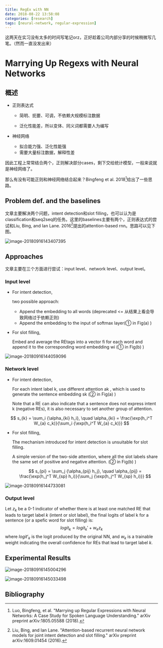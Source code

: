 ```yaml
---
title: RegEx with NN
date: 2018-08-22 13:58:08
categories: [research]
tags: [neural-network, regular-expression]
---
```


这两天在实习没有太多的时间写笔记orz，正好趁着公司内部分享的时候稍微写几笔。（然而一直没发出来）

# Marrying Up Regexs with Neural Networks

## 概述

- 正则表达式 

  - 简明、扼要、可调，不依赖大规模标注数据

  - 泛化性能差，所以变体、同义词都需要人为编写

- 神经网络 
  - 拟合能力强、泛化性能强  
  - 需要大量标注数据，解释性差

因此工程上常常结合两个，正则解决部分cases，剩下交给统计模型，一般来说就是神经网络了。

那么有没有可能正则和神经网络结合起来？Bingfeng et al. 2018[^1]给出了一些思路。

## Problem def. and the baselines 

文章主要解决两个问题，intent detection和slot filling，也可以认为是classification和seq2seq的任务。这里的baselines主要有两个，正则表达式的尝试和Liu, Bing, and Ian Lane. 2016[^2]提出的attention-based rnn。思路可以见下图。

![image-20180916143407395](http://oi4yiqiop.bkt.clouddn.com/2018-09-16-063410.png)

## Approaches

文章主要在三个方面进行尝试：input level、network level、output level。

### Input level

- For intent detection, 

  two possible approach:

  - Append the embedding to all words (deprecated <= 从结果上看会导致网络过于依赖正则)
  - Append the embedding to the input of softmax layer(① in Fig(a) )

- For slot filling, 

  Embed and average the REtags into a vector fi for each word and append it to the corresponding word embedding wi (① in Fig(b) )

![image-20180916144059096](http://oi4yiqiop.bkt.clouddn.com/2018-09-16-064101.png)

### Network level

- For intent detection, 

  For each intent label k, use different attention ak , which is used to generate the sentence embedding sk   (② in Fig(a) )

  Note that a RE can also indicate that a sentence does not express intent k (negative REs), it is also necessary to set another group of attention. 


$$
  s_{k} = \sum_i {\alpha_{ki} h_i}, \quad \alpha_{ki} = \frac{\exp(h_i^T W_{a} c_k)}{\sum_i {\exp(h_i^T W_{a} c_k)}}
$$

- For slot filling, 

  The mechanism introduced for intent detection is unsuitable for slot filling.

  A simple version of the two-side attention, where all the slot labels share the same set of positive and negative attention. (② in Fig(b) )

  $$
  s_{pi} = \sum_j {\alpha_{pij} h_j}, \quad \alpha_{pij} = \frac{\exp(h_j^T W_{sp} h_i)}{\sum_j {\exp(h_j^T W_{sp} h_i)}}
  $$


![image-20180916144733081](http://oi4yiqiop.bkt.clouddn.com/2018-09-16-064735.png)

### Output level

Let $z_k$ be a 0-1 indicator of whether there is at least one matched RE that leads to target label $k$ (intent or slot label), the final logits of label k for a sentence (or a spefic word for slot filling) is:
$$
logit_k = logit_k' + w_k z_k
$$
where $logit′_k$ is the logit produced by the original NN, and $w_k$ is a trainable weight indicating the overall confidence for REs that lead to target label $k$.

## Experimental Results 

![image-20180916145004296](http://oi4yiqiop.bkt.clouddn.com/2018-09-16-065006.png) 

![image-20180916145033498](http://oi4yiqiop.bkt.clouddn.com/2018-09-16-065035.png)

## Bibliography

[^1]: Luo, Bingfeng, et al. "Marrying up Regular Expressions with Neural Networks: A Case Study for Spoken Language Understanding." arXiv preprint arXiv:1805.05588 (2018). 
[^2]: Liu, Bing, and Ian Lane. "Attention-based recurrent neural network models for joint intent detection and slot filling." arXiv preprint arXiv:1609.01454 (2016). 


